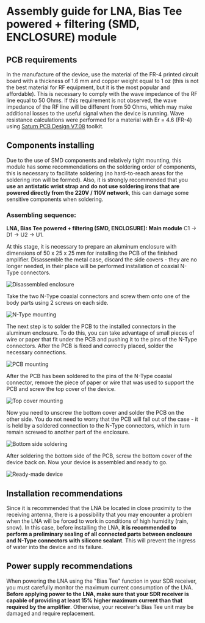 # Assembly guide for LNA, Bias Tee powered + filtering (SMD, ENCLOSURE) module

## PCB requirements
In the manufacture of the device, use the material of the FR-4 printed circuit board with a thickness of 1.6 mm and copper weight equal to 1 oz (this is not the best material for RF equipment, but it is the most popular and affordable). This is necessary to comply with the wave impedance of the RF line equal to 50 Ohms. If this requirement is not observed, the wave impedance of the RF line will be different from 50 Ohms, which may make additional losses to the useful signal when the device is running. Wave resistance calculations were performed for a material with Er = 4.6 (FR-4) using [Saturn PCB Design V7.08](http://www.saturnpcb.com/pcb_toolkit/) toolkit.

## Components installing 
Due to the use of SMD components and relatively tight mounting, this module has some recommendations on the soldering order of components, this is necessary to facilitate soldering (no hard-to-reach areas for the soldering iron will be formed).
Also, it is strongly recommended that you **use an antistatic wrist strap and do not use soldering irons that are powered directly from the 220V / 110V network**, this can damage some sensitive components when soldering.

### Assembling sequence:

**LNA, Bias Tee powered + filtering (SMD, ENCLOSURE): Main module** C1 -> D1 -> U2 -> U1.

At this stage, it is necessary to prepare an aluminum enclosure with dimensions of 50 x 25 x 25 mm for installing the PCB of the finished amplifier. Disassemble the metal case, discard the side covers - they are no longer needed, in their place will be performed installation of coaxial N-Type connectors.

![Disassembled enclosure](../../Resources/LNA/Bias%20Tee%20powered/Disassembled-enclosure.png)  

Take the two N-Type coaxial connectors and screw them onto one of the body parts using 2 screws on each side.

![N-Type mounting](../../Resources/LNA/Bias%20Tee%20powered/N-Type-mounting.png)  

The next step is to solder the PCB to the installed connectors in the aluminum enclosure. To do this, you can take advantage of small pieces of wire or paper that fit under the PCB and pushing it to the pins of the N-Type connectors. After the PCB is fixed and correctly placed, solder the necessary connections.  

![PCB mounting](../../Resources/LNA/Bias%20Tee%20powered/PCB-mounting.png)  

After the PCB has been soldered to the pins of the N-Type coaxial connector, remove the piece of paper or wire that was used to support the PCB and screw the top cover of the device.

![Top cover mounting](../../Resources/LNA/Bias%20Tee%20powered/Top-cover-mounting.png)  

Now you need to unscrew the bottom cover and solder the PCB on the other side. You do not need to worry that the PCB will fall out of the case - it is held by a soldered connection to the N-Type connectors, which in turn remain screwed to another part of the enclosure.

![Bottom side soldering](../../Resources/LNA/Bias%20Tee%20powered/Bottom-side-soldering.png)  

After soldering the bottom side of the PCB, screw the bottom cover of the device back on. Now your device is assembled and ready to go.

![Ready-made device](../../Resources/LNA/Bias%20Tee%20powered/Enclosure-Ready-made-device.png)  

## Installation recommendations
Since it is recommended that the LNA be located in close proximity to the receiving antenna, there is a possibility that you may encounter a problem when the LNA will be forced to work in conditions of high humidity (rain, snow). In this case, before installing the LNA, **it is recommended to perform a preliminary sealing of all connected parts between enclosure and N-Type connectors with silicone sealant**. This will prevent the ingress of water into the device and its failure.

## Power supply recommendations
When powering the LNA using the "Bias Tee" function in your SDR receiver, you must carefully monitor the maximum current consumption of the LNA. **Before applying power to the LNA, make sure that your SDR receiver is capable of providing at least 15% higher maximum current than that required by the amplifier**. Otherwise, your receiver's Bias Tee unit may be damaged and require replacement.